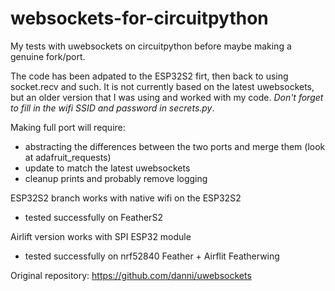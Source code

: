 # websockets-for-circuitpython
My tests with uwebsockets on circuitpython before maybe making a genuine fork/port.

The code has been adpated to the ESP32S2 firt, then back to using socket.recv and such. It is not currently based on the latest uwebsockets, but an older version that I was using and worked with my code. *Don't forget to fill in the wifi SSID and password in secrets.py*.

Making full port will require:
- abstracting the differences between the two ports and merge them (look at adafruit_requests)
- update to match the latest uwebsockets
- cleanup prints and probably remove logging

ESP32S2 branch works with native wifi on the ESP32S2
- tested successfully on FeatherS2

Airlift version works with SPI ESP32 module
- tested successfully on nrf52840 Feather + Airflit Featherwing

Original repository:
https://github.com/danni/uwebsockets
